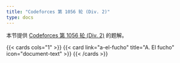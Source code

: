```yaml
---
title: "Codeforces 第 1056 轮 (Div. 2)"
type: docs
---
```


本节提供 [Codeforces 第 1056 轮 (Div. 2)](https://codeforces.com/contest/2154) 的题解。

{{< cards cols="1" >}}
  {{< card link="a-el-fucho" title="A. El fucho" icon="document-text" >}}
{{< /cards >}}